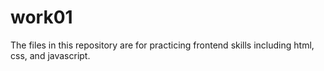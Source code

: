 # work01
The files in this repository are for practicing frontend skills including html, css, and javascript.
